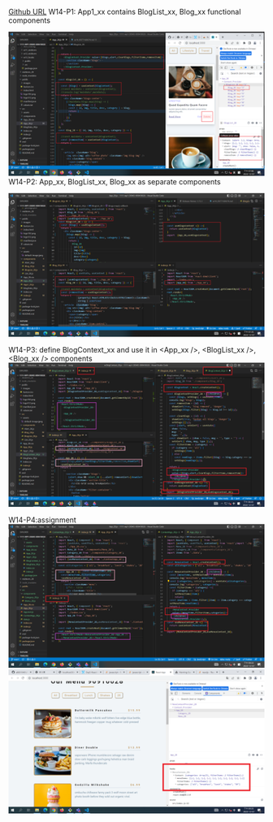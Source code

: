 [Github URL](https://github.com/a88019401/1111-wp1-DEMO-909410028.git)
W14-P1: App1_xx contains BlogList_xx, Blog_xx functional components



![](w14-p1.png)
W14-P2: App_xx, BlogList_xx, Blog_xx as separate components



![](w14-p2.png)


W14-P3: define BlogContext_xx and use it in <App_xx />, <BlogList_xx />, <Blog_xx /> components
![](w14-p3.png)

W14-P4:assignment
![](w14-p4.png)
![](w14-p5.png)